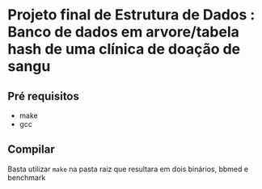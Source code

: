 <h1>Projeto final de Estrutura de Dados : Banco de dados em arvore/tabela hash de uma clínica de doação de sangu</h1>

<h2>Pré requisitos</h2>
<ul>
	<li>make</li>
	<li>gcc</li>
</ul>

<h2>Compilar</h2>
<p>Basta utilizar <code>make</code> na pasta raiz que resultara em dois binários, bbmed e benchmark